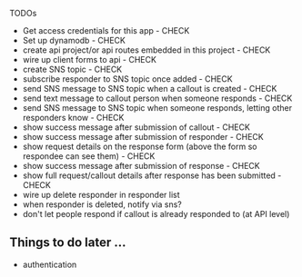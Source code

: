 TODOs

- Get access credentials for this app - CHECK
- Set up dynamodb - CHECK
- create api project/or api routes embedded in this project - CHECK
- wire up client forms to api - CHECK
- create SNS topic - CHECK
- subscribe responder to SNS topic once added - CHECK
- send SNS message to SNS topic when a callout is created - CHECK
- send text message to callout person when someone responds - CHECK
- send SNS message to SNS topic when someone responds, letting other responders know - CHECK
- show success message after submission of callout - CHECK
- show success message after submission of responder - CHECK
- show request details on the response form (above the form so respondee can see them) - CHECK
- show success message after submission of response - CHECK
- show full request/callout details after response has been submitted - CHECK
- wire up delete responder in responder list
- when responder is deleted, notify via sns?
- don't let people respond if callout is already responded to (at API level)


## Things to do later ...

- authentication
